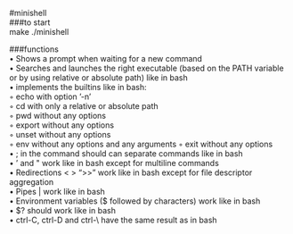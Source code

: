 #minishell<br/>
###to start<br/>
make
./minishell<br/>

###functions<br/>
• Shows a prompt when waiting for a new command<br/>
• Searches and launches the right executable (based on the PATH variable or by using relative or absolute path) like in bash<br/>
• implements the builtins like in bash:<br/>
◦ echo with option ’-n’<br/>
◦ cd with only a relative or absolute path<br/>
◦ pwd without any options<br/>
◦ export without any options<br/>
◦ unset without any options<br/>
◦ env without any options and any arguments ◦ exit without any options<br/>
• ; in the command should can separate commands like in bash<br/>
• ’ and " work like in bash except for multiline commands<br/>
• Redirections < > “>>” work like in bash except for file descriptor aggregation<br/>
• Pipes | work like in bash<br/>
• Environment variables ($ followed by characters) work like in bash <br/>
• $? should work like in bash<br/>
• ctrl-C, ctrl-D and ctrl-\ have the same result as in bash<br/>
